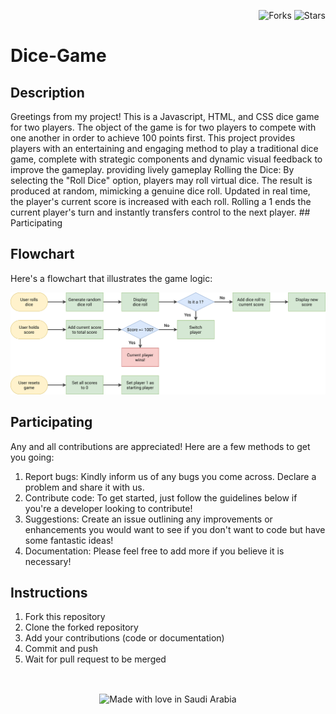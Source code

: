 <div align="right">
  
![Forks](https://img.shields.io/badge/forks-4-blue)
![Stars](https://img.shields.io/badge/stars-13-yellow)
</div>

# Dice-Game 

## Description
Greetings from my project! This is a Javascript, HTML, and CSS dice game for two players. 
The object of the game is for two players to compete with one another in order to achieve 100 points first. 
This project provides players with an entertaining and engaging method to play a traditional dice game, 
complete with strategic components and dynamic visual feedback to improve the gameplay. 
providing lively gameplay Rolling the Dice: By selecting the "Roll Dice" option, players may roll virtual dice. 
The result is produced at random, mimicking a genuine dice roll. Updated in real time, the player's current score is increased with each roll. 
Rolling a 1 ends the current player's turn and instantly transfers control to the next player. ## Participating 

## Flowchart
Here's a flowchart that illustrates the game logic:

![Game Flowchart](Assests/pig-game-flowchart.png)


## Participating
Any and all contributions are appreciated! Here are a few methods to get you going:
1. Report bugs: Kindly inform us of any bugs you come across. Declare a problem and share it with us.
2. Contribute code: To get started, just follow the guidelines below if you're a developer looking to contribute!
3. Suggestions: Create an issue outlining any improvements or enhancements you would want to see if you don't want to code but have some fantastic ideas!
4. Documentation: Please feel free to add more if you believe it is necessary!


## Instructions
1. Fork this repository
2. Clone the forked repository
3. Add your contributions (code or documentation)
4. Commit and push
5. Wait for pull request to be merged


<br />
<p align="center">
    <img align="center" src="https://madewithlove.now.sh/sa?heart=true&template=for-the-badge" alt="Made with love in Saudi Arabia">
</p>
